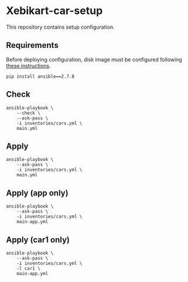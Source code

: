 # Xebikart-car-setup

This repository contains setup configuration.

## Requirements

Before deploying configuration, disk image must be configured following [these instructions](http://docs.donkeycar.com/guide/install_software/#get-the-raspberry-pi-working).

```
pip install ansible==2.7.8
```

## Check
```
ansible-playbook \
    --check \
    --ask-pass \
    -i inventories/cars.yml \
    main.yml
```

## Apply

```
ansible-playbook \
    --ask-pass \
    -i inventories/cars.yml \
    main.yml
```

## Apply (app only)

```
ansible-playbook \
    --ask-pass \
    -i inventories/cars.yml \
    main-app.yml
```

## Apply (car1 only)

```
ansible-playbook \
    --ask-pass \
    -i inventories/cars.yml \
    -l car1 \
    main-app.yml
```
